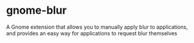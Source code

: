# gnome-blur
A Gnome extension that allows you to manually apply blur to applications, and provides an easy way for applications to request blur themselves
